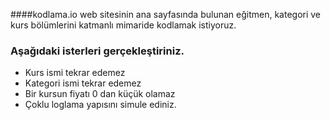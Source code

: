 ####kodlama.io web sitesinin ana sayfasında bulunan eğitmen, kategori ve kurs bölümlerini katmanlı mimaride kodlamak istiyoruz.


### Aşağıdaki isterleri gerçekleştiriniz.

* Kurs ismi tekrar edemez
* Kategori ismi tekrar edemez
* Bir kursun fiyatı 0 dan küçük olamaz
* Çoklu loglama yapısını simule ediniz.
